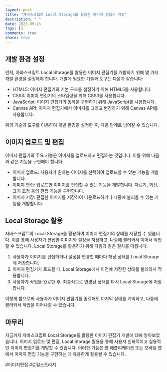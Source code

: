```yaml
---
layout: post
title: "자바스크립트 Local Storage를 활용한 이미지 편집기 개발"
description: " "
date: 2023-09-15
tags: []
comments: true
share: true
---
```


## 개발 환경 설정
먼저, 자바스크립트 Local Storage를 활용한 이미지 편집기를 개발하기 위해 몇 가지 개발 환경을 설정해야 합니다. 개발에 필요한 기술과 도구는 다음과 같습니다:

- HTML5: 이미지 편집기의 기본 구조를 설정하기 위해 HTML5를 사용합니다.
- CSS3: 이미지 편집기의 스타일링을 위해 CSS3를 사용합니다.
- JavaScript: 이미지 편집기의 동작을 구현하기 위해 JavaScript를 사용합니다.
- Canvas API: 이미지 편집기에서 이미지를 그리고 변경하기 위해 Canvas API를 사용합니다.

위의 기술과 도구를 이용하여 개발 환경을 설정한 후, 다음 단계로 넘어갈 수 있습니다.

## 이미지 업로드 및 편집
이미지 편집기의 주요 기능은 이미지를 업로드하고 편집하는 것입니다. 이를 위해 다음과 같은 기능을 구현해야 합니다:

- 이미지 업로드: 사용자가 원하는 이미지를 선택하여 업로드할 수 있는 기능을 개발합니다.
- 이미지 편집: 업로드한 이미지를 편집할 수 있는 기능을 개발합니다. 자르기, 회전, 크기 조정 등의 편집 기능을 구현합니다.
- 이미지 저장: 편집한 이미지를 저장하여 다운로드하거나 나중에 불러올 수 있는 기능을 개발합니다.

## Local Storage 활용
자바스크립트의 Local Storage를 활용하여 이미지 편집기의 상태를 저장할 수 있습니다. 이를 통해 사용자가 편집한 이미지와 설정을 저장하고, 나중에 불러와서 이어서 작업할 수 있습니다. Local Storage를 활용하기 위해 다음과 같은 절차를 따릅니다:

1. 사용자가 이미지를 편집하거나 설정을 변경할 때마다 해당 상태를 Local Storage에 저장합니다.
2. 이미지 편집기가 로드될 때, Local Storage에서 이전에 저장한 상태를 불러와서 적용합니다.
3. 사용자가 작업을 완료한 후, 최종적으로 변경된 상태를 다시 Local Storage에 저장합니다.

이렇게 함으로써 사용자가 이미지 편집기를 종료해도 마지막 상태를 기억하고, 나중에 불러와서 작업을 이어나갈 수 있습니다.

## 마무리
지금까지 자바스크립트 Local Storage를 활용한 이미지 편집기 개발에 대해 알아보았습니다. 이미지 업로드 및 편집, Local Storage 활용을 통해 사용자 친화적이고 실용적인 이미지 편집기를 개발할 수 있습니다. 이러한 기능은 웹 애플리케이션 또는 모바일 앱에서 이미지 편집 기능을 구현하는 데 유용하게 활용될 수 있습니다.

#이미지편집 #로컬스토리지